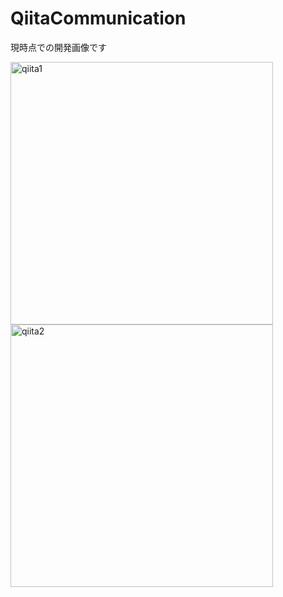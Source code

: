 # QiitaCommunication

現時点での開発画像です


<img width="420" alt="qiita1" src="https://user-images.githubusercontent.com/46615146/74941810-090cf500-5437-11ea-919e-af58202a9791.png">


<img width="420" alt="qiita2" src="https://user-images.githubusercontent.com/46615146/74941825-0ca07c00-5437-11ea-8519-41085a826735.png">

